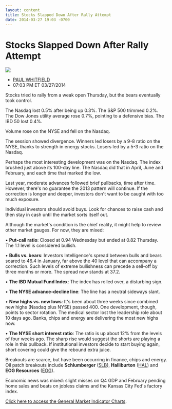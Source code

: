 ```yaml
---
layout: content
title: Stocks Slapped Down After Rally Attempt
date: 2014-03-27 19:03 -0700
---
```



Stocks Slapped Down After Rally Attempt
========================================


![](https://www.investors.com/wp-content/uploads/ibd-migrated-images/MPv_140328_635315298532836428.png)

* [PAUL WHITFIELD](https://www.investors.com/author/whitfieldp/ "Posts by PAUL WHITFIELD")
* 07:03 PM ET 03/27/2014




Stocks tried to rally from a weak open Thursday, but the bears eventually took control.


The Nasdaq lost 0.5% after being up 0.3%. The S&P 500 trimmed 0.2%. The Dow Jones utility average rose 0.7%, pointing to a defensive bias. The IBD 50 lost 0.4%.


Volume rose on the NYSE and fell on the Nasdaq.


The session showed divergence. Winners led losers by a 9-8 ratio on the NYSE, thanks to strength in energy stocks. Losers led by a 5-3 ratio on the Nasdaq.


Perhaps the most interesting development was on the Nasdaq. The index brushed just above its 100-day line. The Nasdaq did that in April, June and February, and each time that marked the low.


Last year, moderate advances followed brief pullbacks, time after time. However, there's no guarantee the 2013 pattern will continue. If the correction is longer and deeper, investors don't want to be caught with too much exposure.


Individual investors should avoid buys. Look for chances to raise cash and then stay in cash until the market sorts itself out.


Although the market's condition is the chief reality, it might help to review other market gauges. For now, they are mixed:


• **Put-call ratio**: Closed at 0.94 Wednesday but ended at 0.82 Thursday. The 1.1 level is considered bullish.


• **Bulls vs. bears**: Investors Intelligence's spread between bulls and bears soared to 46.4 in January, far above the 40 level that can accompany a correction. Such levels of extreme bullishness can precede a sell-off by three months or more. The spread now stands at 37.2.


• **The IBD Mutual Fund Index**: The index has rolled over, a disturbing sign.


• **The NYSE advance-decline line**: The line has a neutral sideways slant.


• **New highs vs. new lows**: It's been about three weeks since combined new highs (Nasdaq plus NYSE) passed 400. One development, though, points to sector rotation. The medical sector lost the leadership role about 10 days ago. Banks, chips and energy are delivering the most new highs now.


• **The NYSE short interest ratio**: The ratio is up about 12% from the levels of four weeks ago. The sharp rise would suggest the shorts are playing a role in this pullback. If institutional investors decide to start buying again, short covering could give the rebound extra juice.


Breakouts are scarce, but have been occurring in finance, chips and energy. Oil patch breakouts include **Schlumberger** ([SLB](https://research.investors.com/quote.aspx?symbol=SLB)), **Halliburton** ([HAL](https://research.investors.com/quote.aspx?symbol=HAL)) and **EOG Resources** ([EOG](https://research.investors.com/quote.aspx?symbol=EOG)).


Economic news was mixed: slight misses on Q4 GDP and February pending home sales and beats on jobless claims and the Kansas City Fed's factory index.


[Click here to access the General Market Indicator Charts](https://www.investors.com/pdf/GMI_032814.pdf).




